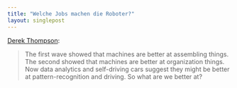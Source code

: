 ```yaml
---
title: "Welche Jobs machen die Roboter?"
layout: singlepost
---
```


[Derek Thompson](http://www.theatlantic.com/business/archive/2014/01/what-jobs-will-the-robots-take/283239/):

> The first wave showed that machines are better at assembling things. The second showed that machines are better at organization things. Now data analytics and self-driving cars suggest they might be better at pattern-recognition and driving. So what are we better at?